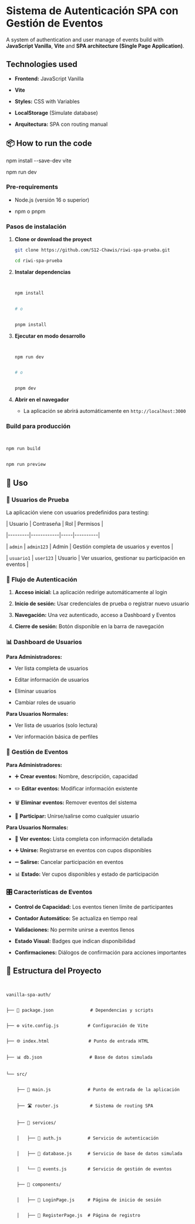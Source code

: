 # Sistema de Autenticación SPA con Gestión de Eventos

A system of authentication and user manage of events build with **JavaScript Vanilla**, **Vite** and **SPA architecture (Single Page Application)**.

## Technologies used

- **Frontend:** JavaScript Vanilla

- **Vite**

- **Styles:** CSS with Variables 

- **LocalStorage**  (Simulate database)

- **Arquitectura:** SPA con routing manual

## 📦 How to run the code

npm install --save-dev vite

npm run dev

### Pre-requirements

- Node.js (versión 16 o superior)

- npm o pnpm

### Pasos de instalación


1. **Clone or download the proyect**

   ```bash
   git clone https://github.com/S12-Chawis/riwi-spa-prueba.git

   cd riwi-spa-prueba
   ```





2. **Instalar dependencias**


   ```bash


   npm install


   # o


   pnpm install


   ```





3. **Ejecutar en modo desarrollo**


   ```bash


   npm run dev


   # o


   pnpm dev


   ```





4. **Abrir en el navegador**


   - La aplicación se abrirá automáticamente en `http://localhost:3000`





### Build para producción





```bash


npm run build


npm run preview


```





## 🎯 Uso





### 👤 **Usuarios de Prueba**





La aplicación viene con usuarios predefinidos para testing:





| Usuario | Contraseña | Rol | Permisos |


|---------|------------|-----|----------|


| `admin` | `admin123` | Admin | Gestión completa de usuarios y eventos |


| `usuario1` | `user123` | Usuario | Ver usuarios, gestionar su participación en eventos |





### 🔑 **Flujo de Autenticación**





1. **Acceso inicial:** La aplicación redirige automáticamente al login


2. **Inicio de sesión:** Usar credenciales de prueba o registrar nuevo usuario


3. **Navegación:** Una vez autenticado, acceso a Dashboard y Eventos


4. **Cierre de sesión:** Botón disponible en la barra de navegación





### 📊 **Dashboard de Usuarios**





**Para Administradores:**


- Ver lista completa de usuarios


- Editar información de usuarios


- Eliminar usuarios


- Cambiar roles de usuario





**Para Usuarios Normales:**


- Ver lista de usuarios (solo lectura)


- Ver información básica de perfiles





### 🎪 **Gestión de Eventos**





**Para Administradores:**


- ➕ **Crear eventos:** Nombre, descripción, capacidad


- ✏️ **Editar eventos:** Modificar información existente


- 🗑️ **Eliminar eventos:** Remover eventos del sistema


- 👥 **Participar:** Unirse/salirse como cualquier usuario





**Para Usuarios Normales:**


- 👀 **Ver eventos:** Lista completa con información detallada


- ➕ **Unirse:** Registrarse en eventos con cupos disponibles


- ➖ **Salirse:** Cancelar participación en eventos


- 📊 **Estado:** Ver cupos disponibles y estado de participación





### 🎛 **Características de Eventos**





- **Control de Capacidad:** Los eventos tienen límite de participantes


- **Contador Automático:** Se actualiza en tiempo real


- **Validaciones:** No permite unirse a eventos llenos


- **Estado Visual:** Badges que indican disponibilidad


- **Confirmaciones:** Diálogos de confirmación para acciones importantes





## 📁 Estructura del Proyecto





```


vanilla-spa-auth/


├── 📄 package.json              # Dependencias y scripts


├── ⚙️ vite.config.js           # Configuración de Vite


├── 🌐 index.html               # Punto de entrada HTML


├── 📊 db.json                  # Base de datos simulada


└── src/


    ├── 🚀 main.js              # Punto de entrada de la aplicación


    ├── 🛣️ router.js            # Sistema de routing SPA


    ├── 📁 services/


    │   ├── 🔐 auth.js          # Servicio de autenticación


    │   ├── 💾 database.js      # Servicio de base de datos simulada


    │   └── 🎉 events.js        # Servicio de gestión de eventos


    ├── 📁 components/


    │   ├── 🔑 LoginPage.js     # Página de inicio de sesión


    │   ├── 📝 RegisterPage.js  # Página de registro
